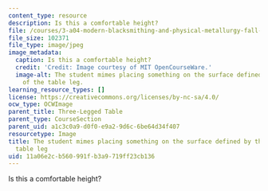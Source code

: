 ```yaml
---
content_type: resource
description: Is this a comfortable height?
file: /courses/3-a04-modern-blacksmithing-and-physical-metallurgy-fall-2008/11a06e2cb560991fb3a9719ff23cb136_085.jpg
file_size: 102371
file_type: image/jpeg
image_metadata:
  caption: Is this a comfortable height?
  credit: 'Credit: Image courtesy of MIT OpenCourseWare.'
  image-alt: The student mimes placing something on the surface defined by the top
    of the table leg.
learning_resource_types: []
license: https://creativecommons.org/licenses/by-nc-sa/4.0/
ocw_type: OCWImage
parent_title: Three-Legged Table
parent_type: CourseSection
parent_uid: a1c3c0a9-d0f0-e9a2-9d6c-6be64d34f407
resourcetype: Image
title: The student mimes placing something on the surface defined by the top of the
  table leg
uid: 11a06e2c-b560-991f-b3a9-719ff23cb136
---
```

Is this a comfortable height?